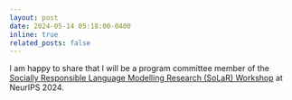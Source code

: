 ```yaml
---
layout: post
date: 2024-05-14 05:18:00-0400
inline: true
related_posts: false
---
```


I am happy to share that I will be a program committee member of the [Socially Responsible Language Modelling Research (SoLaR) Workshop](https://solar-neurips.github.io/) at NeurIPS 2024.
